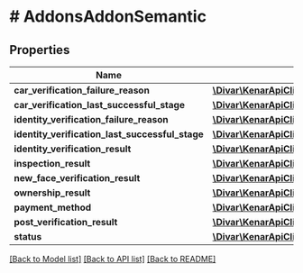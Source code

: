 # # AddonsAddonSemantic

## Properties

Name | Type | Description | Notes
------------ | ------------- | ------------- | -------------
**car_verification_failure_reason** | [**\Divar\KenarApiClient\Model\AddonSemanticCarVerificationStage**](AddonSemanticCarVerificationStage.md) |  | [optional]
**car_verification_last_successful_stage** | [**\Divar\KenarApiClient\Model\AddonSemanticCarVerificationStage**](AddonSemanticCarVerificationStage.md) |  | [optional]
**identity_verification_failure_reason** | [**\Divar\KenarApiClient\Model\AddonSemanticIdentityVerificationStage**](AddonSemanticIdentityVerificationStage.md) |  | [optional]
**identity_verification_last_successful_stage** | [**\Divar\KenarApiClient\Model\AddonSemanticIdentityVerificationStage**](AddonSemanticIdentityVerificationStage.md) |  | [optional]
**identity_verification_result** | [**\Divar\KenarApiClient\Model\AddonSemanticIdentityVerificationResult**](AddonSemanticIdentityVerificationResult.md) |  | [optional]
**inspection_result** | [**\Divar\KenarApiClient\Model\AddonSemanticInspectionResult**](AddonSemanticInspectionResult.md) |  | [optional]
**new_face_verification_result** | [**\Divar\KenarApiClient\Model\AddonSemanticNewFaceVerificationResult**](AddonSemanticNewFaceVerificationResult.md) |  | [optional]
**ownership_result** | [**\Divar\KenarApiClient\Model\AddonSemanticOwnershipResult**](AddonSemanticOwnershipResult.md) |  | [optional]
**payment_method** | [**\Divar\KenarApiClient\Model\AddonsAddonSemanticPaymentMethod**](AddonsAddonSemanticPaymentMethod.md) |  | [optional]
**post_verification_result** | [**\Divar\KenarApiClient\Model\AddonSemanticPostVerificationResult**](AddonSemanticPostVerificationResult.md) |  | [optional]
**status** | [**\Divar\KenarApiClient\Model\AddonsAddonSemanticStatus**](AddonsAddonSemanticStatus.md) |  | [optional]

[[Back to Model list]](../../README.md#models) [[Back to API list]](../../README.md#endpoints) [[Back to README]](../../README.md)
